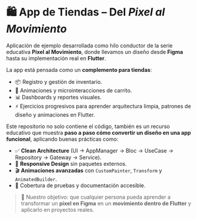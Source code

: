 # 🛍️ App de Tiendas – Del *Pixel al Movimiento*

Aplicación de ejemplo desarrollada como hilo conductor de la serie educativa **Pixel al Movimiento**, donde llevamos un diseño desde **Figma** hasta su implementación real en **Flutter**.

La app está pensada como un **complemento para tiendas**:

* 📦 Registro y gestión de inventario.
* 🛒 Animaciones y microinteracciones de carrito.
* 📊 Dashboards y reportes visuales.
* ⚡ Ejercicios progresivos para aprender arquitectura limpia, patrones de diseño y animaciones en Flutter.

Este repositorio no solo contiene el código, también es un recurso educativo que muestra **paso a paso cómo convertir un diseño en una app funcional**, aplicando buenas prácticas como:

* ✅ **Clean Architecture** (UI → AppManager → Bloc → UseCase → Repository → Gateway → Service).
* 🎨 **Responsive Design** sin paquetes externos.
* 🎬 **Animaciones avanzadas** con `CustomPainter`, `Transform` y `AnimatedBuilder`.
* 🧪 Cobertura de pruebas y documentación accesible.

> 🚀 Nuestro objetivo: que cualquier persona pueda aprender a transformar un **pixel en Figma** en un **movimiento dentro de Flutter** y aplicarlo en proyectos reales.

